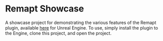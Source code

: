# Remapt Showcase

A showcase project for demonstrating the various features of the Remapt plugin, available [here](https://www.unrealengine.com/marketplace/en-US/product/remapt-input-remapping-system) for Unreal Engine. To use, simply install the plugin to the Engine, clone this project, and open the project.

